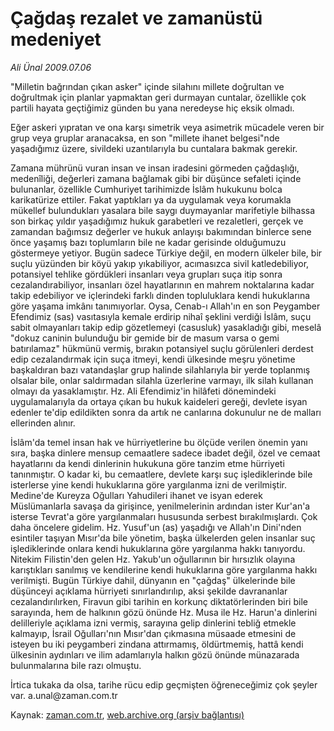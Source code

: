 # Çağdaş rezalet ve zamanüstü medeniyet

*Ali Ünal 2009.07.06*

<tr><td class="metin" colspan="2" style="padding-top: 20px; padding-left: 5px; padding-right: 10px;">"Milletin bağrından çıkan asker" içinde silahını millete doğrultan ve doğrultmak için planlar yapmaktan geri durmayan cuntalar, özellikle çok partili hayata geçtiğimiz günden bu yana neredeyse hiç eksik olmadı.</td></tr><tr><td class="metin" colspan="2" style="padding-top: 20px; padding-left: 5px; padding-right: 10px;"><p>Eğer askeri yıpratan ve ona karşı simetrik veya asimetrik mücadele veren bir grup veya gruplar aranacaksa, en son "millete ihanet belgesi"nde yaşadığımız üzere, sivildeki uzantılarıyla bu cuntalara bakmak gerekir.
<p>Zamana mührünü vuran insan ve insan iradesini görmeden çağdaşlığı, medenîliği, değerleri zamana bağlamak gibi bir düşünce sefaleti içinde bulunanlar, özellikle Cumhuriyet tarihimizde İslâm hukukunu bolca karikatürize ettiler. Fakat yaptıkları ya da uygulamak veya korumakla mükellef bulundukları yasalara bile saygı duymayanlar marifetiyle bilhassa son birkaç yıldır yaşadığımız hukuk garabetleri ve rezaletleri, gerçek ve zamandan bağımsız değerler ve hukuk anlayışı bakımından binlerce sene önce yaşamış bazı toplumların bile ne kadar gerisinde olduğumuzu göstermeye yetiyor. Bugün sadece Türkiye değil, en modern ülkeler bile, bir suçlu yüzünden bir köyü yakıp yıkabiliyor, acımasızca sivil katledebiliyor, potansiyel tehlike gördükleri insanları veya grupları suça itip sonra cezalandırabiliyor, insanları özel hayatlarının en mahrem noktalarına kadar takip edebiliyor ve içlerindeki farklı dinden topluluklara kendi hukuklarına göre yaşama imkânı tanımıyorlar. Oysa, Cenab-ı Allah'ın en son Peygamber Efendimiz (sas) vasıtasıyla kemale erdirip nihaî şeklini verdiği İslâm, suçu sabit olmayanları takip edip gözetlemeyi (casusluk) yasakladığı gibi, meselâ "dokuz caninin bulunduğu bir gemide bir de masum varsa o gemi batırılamaz" hükmünü vermiş, bırakın potansiyel suçlu görülenleri derdest edip cezalandırmak için suça itmeyi, kendi ülkesinde meşru yönetime başkaldıran bazı vatandaşlar grup halinde silahlarıyla bir yerde toplanmış olsalar bile, onlar saldırmadan silahla üzerlerine varmayı, ilk silah kullanan olmayı da yasaklamıştır. Hz. Ali Efendimiz'in hilâfeti dönemindeki uygulamalarıyla da ortaya çıkan bu hukuk kaideleri gereği, devlete isyan edenler te'dip edildikten sonra da artık ne canlarına dokunulur ne de malları ellerinden alınır.
<p>İslâm'da temel insan hak ve hürriyetlerine bu ölçüde verilen önemin yanı sıra, başka dinlere mensup cemaatlere sadece ibadet değil, özel ve cemaat hayatlarını da kendi dinlerinin hukukuna göre tanzim etme hürriyeti tanınmıştır. O kadar ki, bu cemaatlere, devlete karşı suç işlediklerinde bile isterlerse yine kendi hukuklarına göre yargılanma izni de verilmiştir. Medine'de Kureyza Oğulları Yahudileri ihanet ve isyan ederek Müslümanlarla savaşa da girişince, yenilmelerinin ardından ister Kur'an'a isterse Tevrat'a göre yargılanmaları hususunda serbest bırakılmışlardı. Çok daha öncelere gidelim. Hz. Yusuf'un (as) yaşadığı ve Allah'ın Dini'nden esintiler taşıyan Mısır'da bile yönetim, başka ülkelerden gelen insanlar suç işlediklerinde onlara kendi hukuklarına göre yargılanma hakkı tanıyordu. Nitekim Filistin'den gelen Hz. Yakub'un oğullarının bir hırsızlık olayına karıştıkları sanılmış ve kendilerine kendi hukuklarına göre yargılanma hakkı verilmişti. Bugün Türkiye dahil, dünyanın en "çağdaş" ülkelerinde bile düşünceyi açıklama hürriyeti sınırlandırılıp, aksi şekilde davrananlar cezalandırılırken, Firavun gibi tarihin en korkunç diktatörlerinden biri bile sarayında, hem de halkının gözü önünde Hz. Musa ile Hz. Harun'a dinlerini delilleriyle açıklama izni vermiş, sarayına gelip dinlerini tebliğ etmekle kalmayıp, İsrail Oğulları'nın Mısır'dan çıkmasına müsaade etmesini de isteyen bu iki peygamberi zindana attırmamış, öldürtmemiş, hattâ kendi ülkesinin aydınları ve ilim adamlarıyla halkın gözü önünde münazarada bulunmalarına bile razı olmuştu.
<p>İrtica tukaka da olsa, tarihe rücu edip geçmişten öğreneceğimiz çok şeyler var. a.unal@zaman.com.tr<br/></p></p></p></p></td></tr>

Kaynak: [zaman.com.tr](http://zaman.com.tr/yazar.do?yazino=866421), [web.archive.org (arşiv bağlantısı)](http://web.archive.org/web/20090821125053/http://www.zaman.com.tr:80/yazar.do?yazino=866421)
